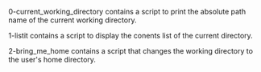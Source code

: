 0-current_working_directory contains a script to print the absolute path name of the current working directory.

1-listit contains a script to display the conents list of the current directory.

2-bring_me_home contains a script that changes the working directory to the user's home directory.
